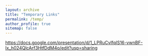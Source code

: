 ```yaml
---
layout: archive
title: "Temporary Links"
permalink: /temp/
author_profile: true
sitemap: false
---
```


https://docs.google.com/presentation/d/1_LPRuCvlfqIS16-vwnBF-Ix_h024QlcArf3HtfDdM4o/edit?usp=sharing
